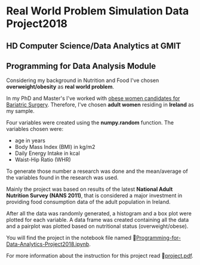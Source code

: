 # Real World Problem Simulation Data Project2018

## HD Computer Science/Data Analytics at GMIT

## Programming for Data Analysis Module

Considering my background in Nutrition and Food I've chosen **overweight/obesity** as **real world problem**. 

In my PhD and Master's I've worked with [obese women candidates for Bariatric Surgery](http://www.scielo.br/scielo.php?lng=en&script=sci_arttext&pid=S2359-39972017000400326). Therefore, I've chosen **adult women** residing in **Ireland** as my sample. 

Four variables were created using the **numpy.random** function. The variables chosen were: 
* age in years
* Body Mass Index (BMI) in kg/m2
* Daily Energy Intake in kcal
* Waist-Hip Ratio (WHR)

To generate those number a research was done and the mean/average of the variables found in the research was used. 

Mainly the project was based on results of the latest **National Adult Nutrition Survey (NANS 2011)**, that is considered a major investment in providing food consumption data of the adult population in Ireland. 

After all the data was randomly generated, a histogram and a box plot were plotted for each variable. A data frame was created containing all the data and a pairplot was plotted based on nutritional status (overweight/obese).

You will find the project in the notebook file named :open_file_folder:[Programming-for-Data-Analytics-Project2018.ipynb](https://github.com/npradaschnor/Programming-for-Data-Analysis-Project2018/blob/master/Programming-for-Data-Analytics-Project-2018.ipynb).

For more information about the instruction for this project read :open_file_folder:[project.pdf](https://github.com/npradaschnor/Fundamental-for-Data-Analysis-Project2018/blob/master/project_fund_da.pdf).
